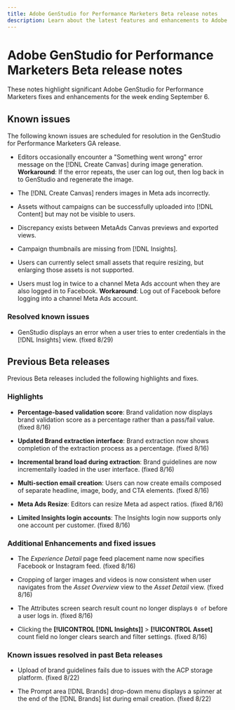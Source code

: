 ```yaml
---
title: Adobe GenStudio for Performance Marketers Beta release notes
description: Learn about the latest features and enhancements to Adobe GenStudio for Performance Marketers.
---
```


# Adobe GenStudio for Performance Marketers Beta release notes

These notes highlight significant Adobe GenStudio for Performance Marketers fixes and enhancements for the week ending September 6.

## Known issues

The following known issues are scheduled for resolution in the GenStudio for Performance Marketers GA release.

* Editors occasionally encounter a "Something went wrong" error message  on the [!DNL Create Canvas] during image generation. **Workaround**: If the error repeats, the user can log out, then log back in to GenStudio and regenerate the image.  <!-- GS-4813 -->

* The [!DNL Create Canvas] renders images in Meta ads incorrectly. <!-- GS-4864 -->

* Assets without campaigns can be successfully uploaded into [!DNL Content] but may not be visible to users. <!-- GS-4815 -->

* Discrepancy exists between MetaAds Canvas previews and exported views. <!-- GS-4492 4401 -->

* Campaign thumbnails are missing from [!DNL Insights]. <!-- GS-4648 -->

* Users can currently select small assets that require resizing, but enlarging those assets is not supported. <!-- GS-3131 -->

* Users must log in twice to a channel Meta Ads account when they are also logged in to Facebook. **Workaround**: Log out of Facebook before logging into a channel Meta Ads account.

### Resolved known issues

* GenStudio displays an error when a user tries to enter credentials in the [!DNL Insights] view. (fixed 8/29) <!-- GS-4689 --> 

## Previous Beta releases

Previous Beta releases included the following highlights and fixes. 

### Highlights

* **Percentage-based validation score**: Brand validation now displays brand validation score as a percentage rather than a pass/fail value. (fixed 8/16)

* **Updated Brand extraction interface**: Brand extraction now shows completion of the extraction process as a percentage. (fixed 8/16)

* **Incremental brand load during extraction**: Brand guidelines are now incrementally loaded in the user interface. (fixed 8/16)

* **Multi-section email creation**: Users can now create emails composed of separate headline, image, body, and CTA elements. (fixed 8/16)

* **Meta Ads Resize**: Editors can resize Meta ad aspect ratios. (fixed 8/16)

* **Limited Insights login accounts**: The Insights login now supports only one account per customer. (fixed 8/16)

### Additional Enhancements and fixed issues

* The _Experience Detail_ page feed placement name now specifies Facebook or Instagram feed. (fixed 8/16)

* Cropping of larger images and videos is now consistent when user navigates from the _Asset Overview_ view to the _Asset Detail_ view. (fixed 8/16)

* The Attributes screen search result count no longer displays `0 of` before a user logs in. (fixed 8/16) <!-- GS-3665 -->

* Clicking the **[!UICONTROL [!DNL Insights]]**  > **[!UICONTROL Asset]** count field no longer clears search and filter settings. (fixed 8/16) <!-- GS-3476 -->

### Known issues resolved in past Beta releases

* Upload of brand guidelines fails due to issues with the ACP storage platform. (fixed 8/22) <!-- GS-4369 -->

* The Prompt area [!DNL Brands] drop-down menu displays a spinner at the end of the [!DNL Brands] list during email creation. (fixed 8/22) <!-- GS-4077 -->

